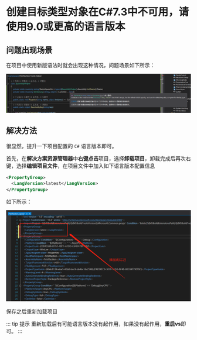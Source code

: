 # 创建目标类型对象在C#7.3中不可用，请使用9.0或更高的语言版本

## 问题出现场景

在项目中使用新版语法时就会出现这种情况，问题场景如下所示：

![CSharp语言版本过低错误](assets/images/CSharp语言版本过低错误.png)

## 解决方法

很显然，提升一下项目配置的 `C#` 语言版本即可。

首先，在**解决方案资源管理器**中**右键点击**项目，选择**卸载项目**，卸载完成后再次右键，选择**编辑项目文件**，在项目文件中加入如下语言版本配置信息

```xml
<PropertyGroup>
  <LangVersion>latest</LangVersion>
</PropertyGroup>
```

如下所示：

![修改CSharp语言版本](assets/images/修改CSharp语言版本.png)

保存之后重新加载项目

::: tip 提示
重新加载后有可能语言版本没有起作用，如果没有起作用，**重启vs**即可。
:::